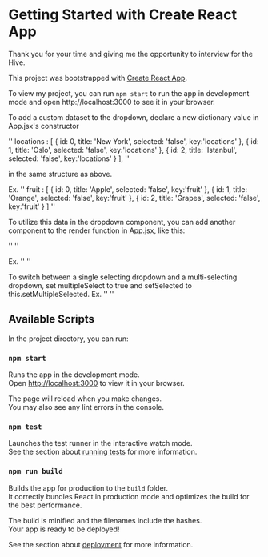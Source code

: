 # Getting Started with Create React App

Thank you for your time and giving me the opportunity to interview for the Hive. 

This project was bootstrapped with [Create React App](https://github.com/facebook/create-react-app).

To view my project, you can run `npm start` to run the app in development mode and open http://localhost:3000 to see it in your browser. 

To add a custom dataset to the dropdown, declare a new dictionary value in App.jsx's constructor 

''
locations : [
                {
                  id: 0,
                  title: 'New York',
                  selected: 'false',
                  key:'locations'
                },
                {
                  id: 1,
                  title: 'Oslo',
                  selected: 'false',
                  key:'locations'
                },
                {
                  id: 2,
                  title: 'Istanbul',
                  selected: 'false',
                  key:'locations'
                }
              ],
''

in the same structure as above.

Ex.
''
fruit : [
                {
                  id: 0,
                  title: 'Apple',
                  selected: 'false',
                  key:'fruit'
                },
                {
                  id: 1,
                  title: 'Orange',
                  selected: 'false',
                  key:'fruit'
                },
                {
                  id: 2,
                  title: 'Grapes',
                  selected: 'false',
                  key:'fruit'
                }
]
''

 To utilize this data in the dropdown component, you can add another component to the render function in App.jsx, like this: 

''
<SingleSelectDropdown 
            header="Select Age" 
            list={this.state.age} 
            setSelected={this.setSelected}
            multipleSelect={false}
/>
''

Ex. 
''
<SingleSelectDropdown 
            header="Select Fruit" 
            list={this.state.fruit} 
            setSelected={this.setSelected}
            multipleSelect={false}
/>
''

To switch between a single selecting dropdown and a multi-selecting dropdown, set multipleSelect to true and setSelected to this.setMultipleSelected. 
Ex. 
''
<SingleSelectDropdown 
            header="Select fruit(s)" 
            list={this.state.fruit} 
            setMultipleSelected={this.setMultipleSelected}
            multipleSelect={true}
/>
''



## Available Scripts

In the project directory, you can run:

### `npm start`

Runs the app in the development mode.\
Open [http://localhost:3000](http://localhost:3000) to view it in your browser.

The page will reload when you make changes.\
You may also see any lint errors in the console.

### `npm test`

Launches the test runner in the interactive watch mode.\
See the section about [running tests](https://facebook.github.io/create-react-app/docs/running-tests) for more information.

### `npm run build`

Builds the app for production to the `build` folder.\
It correctly bundles React in production mode and optimizes the build for the best performance.

The build is minified and the filenames include the hashes.\
Your app is ready to be deployed!

See the section about [deployment](https://facebook.github.io/create-react-app/docs/deployment) for more information.

